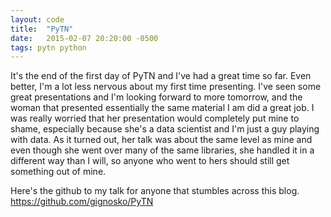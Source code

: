 ```yaml
---
layout: code
title:  "PyTN"
date:   2015-02-07 20:20:00 -0500
tags: pytn python 
---
```


It's the end of the first day of PyTN and I've had a great time so far. Even better, I'm a lot less nervous about my first time presenting. I've seen some great presentations and I'm looking forward to more tomorrow, and the woman that presented essentially the same material I am did a great job. I was really worried that her presentation would completely put mine to shame, especially because she's a data scientist and I'm just a guy playing with data. As it turned out, her talk was about the same level as mine and even though she went over many of the same libraries, she handled it in a different way than I will, so anyone who went to hers should still get something out of mine.

Here's the github to my talk for anyone that stumbles across this blog.
<a title="https://github.com/gignosko/PyTN" href="https://github.com/gignosko/PyTN">https://github.com/gignosko/PyTN</a>

